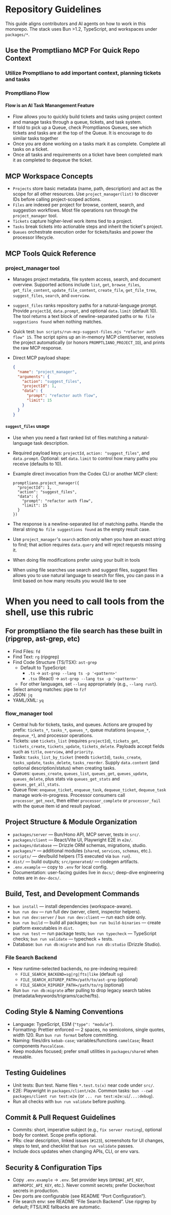 # Repository Guidelines

This guide aligns contributors and AI agents on how to work in this monorepo. The stack uses Bun >1.2, TypeScript, and workspaces under `packages/*`.

## Use the Promptliano MCP For Quick Repo Context

### Utilize Promptliano to add important context, planning tickets and tasks

### Promptliano Flow

#### Flow is an AI Task Manangement Feature

- Flow allows you to quickly build tickets and tasks using project context and manage tasks through a queue, tickets, and task system.
- If told to pick up a Queue, check Promptlianos Queues, see which tickets and tasks are at the top of the Queue. It is encourage to do similar tasks together
- Once you are done working on a tasks mark it as complete. Complete all tasks on a ticket.
- Once all tasks and requirements on a ticket have been completed mark it as completed to dequeue the ticket.

## MCP Workspace Concepts

- `Projects` store basic metadata (name, path, description) and act as the scope for all other resources. Use `project_manager(list)` to discover IDs before calling project-scoped actions.
- `Files` are indexed per project for browse, content, search, and suggestion workflows. Most file operations run through the `project_manager` tool.
- `Tickets` capture higher-level work items tied to a project.
- `Tasks` break tickets into actionable steps and inherit the ticket's project.
- `Queues` orchestrate execution order for tickets/tasks and power the processor lifecycle.

## MCP Tools Quick Reference

### project_manager tool

- Manages project metadata, file system access, search, and document overview. Supported actions include `list`, `get`, `browse_files`, `get_file_content`, `update_file_content`, `create_file`, `get_file_tree`, `suggest_files`, `search`, and `overview`.
- `suggest_files` ranks repository paths for a natural-language prompt. Provide `projectId`, `data.prompt`, and optional `data.limit` (default 10). The tool returns a text block of newline-separated paths or `No file suggestions found` when nothing matches.
- Quick test: `bun scripts/run-mcp-suggest-files.mjs "refactor auth flow" 15`. The script spins up an in-memory MCP client/server, resolves the project automatically (or honors `PROMPTLIANO_PROJECT_ID`), and prints the raw MCP response.
- Direct MCP payload shape:

  ```json
  {
    "name": "project_manager",
    "arguments": {
      "action": "suggest_files",
      "projectId": 1,
      "data": {
        "prompt": "refactor auth flow",
        "limit": 15
      }
    }
  }
  ```

#### `suggest_files` usage

- Use when you need a fast ranked list of files matching a natural-language task description.
- Required payload keys: `projectId`, `action: "suggest_files"`, and `data.prompt`. Optional: set `data.limit` to control how many paths you receive (defaults to 10).
- Example direct invocation from the Codex CLI or another MCP client:

  ```
  promptliano.project_manager({
    "projectId": 1,
    "action": "suggest_files",
    "data": {
      "prompt": "refactor auth flow",
      "limit": 15
    }
  })
  ```

- The response is a newline-separated list of matching paths. Handle the literal string `No file suggestions found` as the empty result case.
- Use `project_manager`'s `search` action only when you have an exact string to find; that action requires `data.query` and will reject requests missing it.

- When doing file modifications prefer using your built in tools
- When using file searches use search and suggest files, suggest files allows you to use natural language to search for files, you can pass in a limit based on how many results you would like to see

# When you need to call tools from the shell, use this rubric

## For promptliano the file search has these built in (ripgrep, ast-grep, etc)

- Find Files: `fd`
- Find Text: `rg` (ripgrep)
- Find Code Structure (TS/TSX): `ast-grep`
  - Default to TypeScript:
    - `.ts` → `ast-grep --lang ts -p '<pattern>'`
    - `.tsx` (React) → `ast-grep --lang tsx -p '<pattern>'`
  - For other languages, set `--lang` appropriately (e.g., `--lang rust`).
- Select among matches: pipe to `fzf`
- JSON: `jq`
- YAML/XML: `yq`

### flow_manager tool

- Central hub for tickets, tasks, and queues. Actions are grouped by prefix: `tickets_*`, `tasks_*`, `queues_*`, queue mutations (`enqueue_*`, `dequeue_*`), and processor operations.
- Tickets: use `tickets_list` (requires `projectId`), `tickets_get`, `tickets_create`, `tickets_update`, `tickets_delete`. Payloads accept fields such as `title`, `overview`, and `priority`.
- Tasks: `tasks_list_by_ticket` (needs `ticketId`), `tasks_create`, `tasks_update`, `tasks_delete`, `tasks_reorder`. Supply `data.content` (and optional description/status) when creating tasks.
- Queues: `queues_create`, `queues_list`, `queues_get`, `queues_update`, `queues_delete`, plus stats via `queues_get_stats` and `queues_get_all_stats`.
- Queue flow: `enqueue_ticket`, `enqueue_task`, `dequeue_ticket`, `dequeue_task` manage work-in-progress. Processor consumers call `processor_get_next`, then either `processor_complete` or `processor_fail` with the queue item id and result payload.

## Project Structure & Module Organization

- `packages/server` — Bun/Hono API, MCP server, tests in `src/`.
- `packages/client` — React/Vite UI, Playwright E2E in `e2e/`.
- `packages/database` — Drizzle ORM schemas, migrations, studio.
- `packages/*` — additional modules (`shared`, `services`, `schemas`, etc.).
- `scripts/` — dev/build helpers (TS executed via `bun run`).
- `dist/` — build outputs; `src/generated/` — codegen artifacts.
- `.env.example` — copy to `.env` for local config.
- Documentation: user-facing guides live in `docs/`; deep-dive engineering notes are in `dev-docs/`.

## Build, Test, and Development Commands

- `bun install` — install dependencies (workspace-aware).
- `bun run dev` — run full dev (server, client, inspector helpers).
- `bun run dev:server` / `bun run dev:client` — run each side only.
- `bun run build` — build all packages; `bun run build-binaries` — create platform executables in `dist`.
- `bun run test` — run package tests; `bun run typecheck` — TypeScript checks; `bun run validate` — typecheck + tests.
- Database: `bun run db:migrate` and `bun run db:studio` (Drizzle Studio).

### File Search Backend

- New runtime-selected backends, no pre-indexing required:
  - `FILE_SEARCH_BACKEND=sg|rg|fts|like` (default `sg`)
  - `FILE_SEARCH_ASTGREP_PATH=/path/to/ast-grep` (optional)
  - `FILE_SEARCH_RIPGREP_PATH=/path/to/rg` (optional)
- Run `bun run db:migrate` after pulling to drop legacy search tables (metadata/keywords/trigrams/cache/fts).

## Coding Style & Naming Conventions

- Language: TypeScript, ESM (`"type": "module"`).
- Formatting: Prettier enforced — 2 spaces, no semicolons, single quotes, width 120. Run `bun run format` before committing.
- Naming: files/dirs `kebab-case`; variables/functions `camelCase`; React components `PascalCase`.
- Keep modules focused; prefer small utilities in `packages/shared` when reusable.

## Testing Guidelines

- Unit tests: Bun test. Name files `*.test.ts(x)` near code under `src/`.
- E2E: Playwright in `packages/client/e2e`. Common tasks: `bun --cwd packages/client run test:e2e` (or `... run test:e2e:ui`/`...:debug`).
- Run all checks with `bun run validate` before pushing.

## Commit & Pull Request Guidelines

- Commits: short, imperative subject (e.g., `fix server routing`), optional body for context. Scope prefix optional.
- PRs: clear description, linked issues (`#123`), screenshots for UI changes, steps to test, and checklist that `bun run validate` passes.
- Include docs updates when changing APIs, CLI, or env vars.

## Security & Configuration Tips

- Copy `.env.example` → `.env`. Set provider keys (`OPENAI_API_KEY`, `ANTHROPIC_API_KEY`, etc.). Never commit secrets; prefer Docker/host secrets in production.
- Dev ports are configurable (see README “Port Configuration”).
- File search env: see README “File Search Backend”. Use ripgrep by default; FTS/LIKE fallbacks are automatic.
